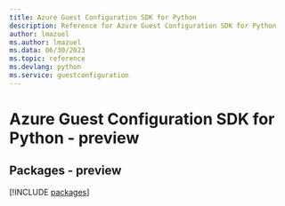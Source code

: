 ```yaml
---
title: Azure Guest Configuration SDK for Python
description: Reference for Azure Guest Configuration SDK for Python
author: lmazuel
ms.author: lmazuel
ms.data: 06/30/2023
ms.topic: reference
ms.devlang: python
ms.service: guestconfiguration
---
```

# Azure Guest Configuration SDK for Python - preview
## Packages - preview
[!INCLUDE [packages](guest-configuration-index.md)]
